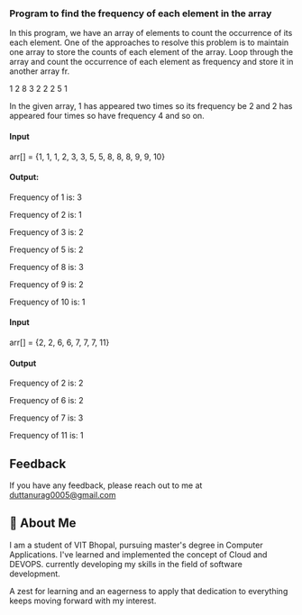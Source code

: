### Program to find the frequency of each element in the array
In this program, we have an array of elements to count the occurrence of its each element. One of the approaches to resolve this problem is to maintain one array to store the counts of each element of the array. Loop through the array and count the occurrence of each element as frequency and store it in another array fr.

1    2   8  3   2   2   2   5   1

In the given array, 1 has appeared two times so its frequency be 2 and 2 has appeared four times so have frequency 4 and so on.
#### Input
arr[] = {1, 1, 1, 2, 3, 3, 5, 5, 8, 8, 8, 9, 9, 10}

#### Output:
Frequency of 1 is: 3

Frequency of 2 is: 1

Frequency of 3 is: 2

Frequency of 5 is: 2

Frequency of 8 is: 3

Frequency of 9 is: 2

Frequency of 10 is: 1

#### Input
arr[] = {2, 2, 6, 6, 7, 7, 7, 11}

#### Output

Frequency of 2 is: 2

Frequency of 6 is: 2

Frequency of 7 is: 3

Frequency of 11 is: 1
## Feedback

If you have any feedback, please reach out to me at duttanurag0005@gmail.com


## 🚀 About Me
I am a student of VIT Bhopal, pursuing master's degree in Computer Applications.
I've learned and implemented the concept of Cloud and DEVOPS. currently developing my skills in the field of software development.

A zest for learning and an eagerness to apply that dedication to everything keeps moving forward with my interest.


